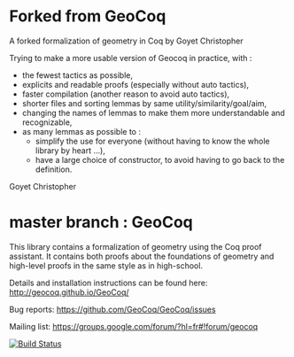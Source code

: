 # Forked from GeoCoq
A forked formalization of geometry in Coq by Goyet Christopher

Trying to make a more usable version of Geocoq in practice, with :
- the fewest tactics as possible,
- explicits and readable proofs (especially without auto tactics),
- faster compilation (another reason to avoid auto tactics),
- shorter files and sorting lemmas by same utility/similarity/goal/aim, 
- changing the names of lemmas to make them more understandable and recognizable,
- as many lemmas as possible to :
  - simplify the use for everyone (without having to know the whole library by heart ...),
  - have a large choice of constructor, to avoid having to go back to the definition.

Goyet Christopher

# master branch : GeoCoq

This library contains a formalization of geometry using the Coq proof assistant. It contains both proofs about the foundations of geometry and high-level proofs in the same style as in high-school.

Details and installation instructions can be found here:
http://geocoq.github.io/GeoCoq/

Bug reports:
https://github.com/GeoCoq/GeoCoq/issues

Mailing list:
https://groups.google.com/forum/?hl=fr#!forum/geocoq

[![Build Status](https://travis-ci.org/GeoCoq/GeoCoq.svg?branch=master)](https://travis-ci.org/GeoCoq/GeoCoq)
